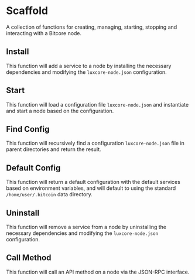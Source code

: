 # Scaffold
A collection of functions for creating, managing, starting, stopping and interacting with a Bitcore node.

## Install
This function will add a service to a node by installing the necessary dependencies and modifying the `luxcore-node.json` configuration.

## Start
This function will load a configuration file `luxcore-node.json` and instantiate and start a node based on the configuration.

## Find Config
This function will recursively find a configuration `luxcore-node.json` file in parent directories and return the result.

## Default Config
This function will return a default configuration with the default services based on environment variables, and will default to using the standard `/home/user/.bitcoin` data directory.

## Uninstall
This function will remove a service from a node by uninstalling the necessary dependencies and modifying the `luxcore-node.json` configuration.

## Call Method
This function will call an API method on a node via the JSON-RPC interface.
